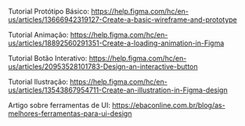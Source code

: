 Tutorial Protótipo Básico: https://help.figma.com/hc/en-us/articles/13666942319127-Create-a-basic-wireframe-and-prototype

Tutorial Animação: https://help.figma.com/hc/en-us/articles/18892560291351-Create-a-loading-animation-in-Figma

Tutorial Botão Interativo: https://help.figma.com/hc/en-us/articles/20953528101783-Design-an-interactive-button

Tutorial Ilustração: https://help.figma.com/hc/en-us/articles/13543867954711-Create-an-illustration-in-Figma-design

Artigo sobre ferramentas de UI: https://ebaconline.com.br/blog/as-melhores-ferramentas-para-ui-design
